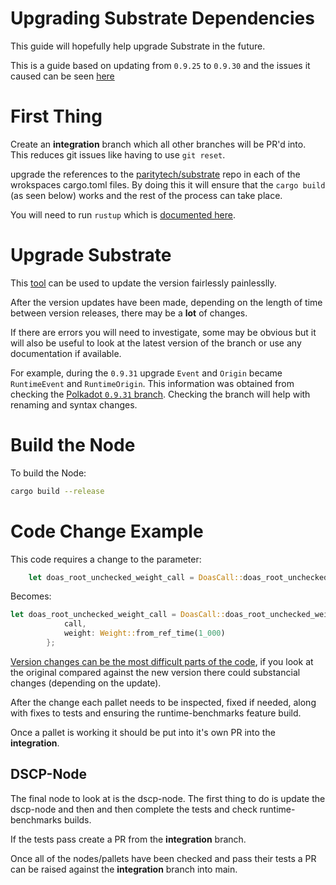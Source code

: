 # Upgrading Substrate Dependencies

This guide will hopefully help upgrade Substrate in the future.

This is a guide based on updating from `0.9.25` to `0.9.30` and the issues it caused can be seen [here](https://github.com/digicatapult/dscp-node/pull/91/files)

# First Thing

Create an **integration** branch which all other branches will be PR'd into. This reduces git issues like having to use `git reset`.

upgrade the references to the [paritytech/substrate](https://github.com/paritytech/substrate) repo in each of the wrokspaces cargo.toml files. By doing this it will ensure that the `cargo build` (as seen below) works and the rest of the process can take place.

You will need to run `rustup` which is [documented here](https://github.com/digicatapult/dscp-node/blob/main/README.md).

# Upgrade Substrate

This [tool](https://crates.io/crates/diener) can be used to update the version fairlessly painlesslly.

After the version updates have been made, depending on the length of time between version releases, there may be a **lot** of changes.

If there are errors you will need to investigate, some may be obvious but it will also be useful to look at the latest version of the branch or use any documentation if available.

For example, during the `0.9.31` upgrade `Event` and `Origin` became `RuntimeEvent` and
`RuntimeOrigin`. This information was
obtained from checking the [Polkadot `0.9.31` branch](https://github.com/paritytech/substrate/tree/polkadot-v0.9.31). Checking the branch will help with renaming and syntax changes.

# Build the Node

To build the Node:

```bash
cargo build --release
```

# Code Change Example

This code requires a change to the parameter:

```rust
    let doas_root_unchecked_weight_call = DoasCall::doas_root_unchecked_weight { call, weight: 1_000 }
```

Becomes:

```rust
let doas_root_unchecked_weight_call = DoasCall::doas_root_unchecked_weight {
            call,
            weight: Weight::from_ref_time(1_000)
        };
```

[Version changes can be the most difficult parts of the code](https://github.com/digicatapult/dscp-node/pull/91/files#diff-6d40c1b90e071cdb5271cce23374b2ecae20ab264980fda18a4d4d4c290efca1), if you look at the original compared against the new version there could substancial changes (depending on the update).

After the change each pallet needs to be inspected, fixed if needed, along with fixes to tests and ensuring the runtime-benchmarks feature build.

Once a pallet is working it should be put into it's own PR into the **integration**.

## DSCP-Node

The final node to look at is the dscp-node. The first thing to do is update the dscp-node and then and then complete the tests and check runtime-benchmarks builds.

If the tests pass create a PR from the **integration** branch.

Once all of the nodes/pallets have been checked and pass their tests a PR can be raised against the **integration** branch into main.
